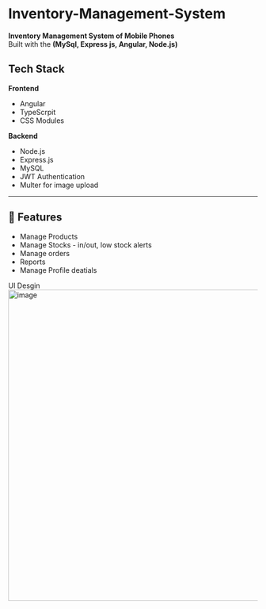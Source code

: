 # Inventory-Management-System
**Inventory Management System of Mobile Phones**  
Built with the **(MySql, Express js, Angular, Node.js)**

## Tech Stack

**Frontend**  
- Angular  
- TypeScrpit
- CSS Modules

**Backend**  
- Node.js  
- Express.js  
- MySQL 
- JWT Authentication  
- Multer for image upload

---

## 🧩 Features

- Manage Products
- Manage Stocks - in/out, low stock alerts
- Manage orders
- Reports
- Manage Profile deatials

UI Desgin
<img width="1353" height="628" alt="image" src="https://github.com/user-attachments/assets/2ff659e5-6fa1-45bf-94bf-050e22319e10" />
